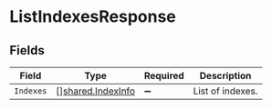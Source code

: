 # ListIndexesResponse


## Fields

| Field                                                         | Type                                                          | Required                                                      | Description                                                   |
| ------------------------------------------------------------- | ------------------------------------------------------------- | ------------------------------------------------------------- | ------------------------------------------------------------- |
| `Indexes`                                                     | [][shared.IndexInfo](../../../pkg/models/shared/indexinfo.md) | :heavy_minus_sign:                                            | List of indexes.                                              |